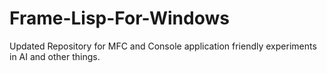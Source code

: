 # Frame-Lisp-For-Windows
Updated Repository for MFC and Console application friendly experiments in AI and other things.
